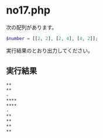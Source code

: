 # no17.php

次の配列があります。

```php
$number = [[2, 2], [2, 4], [4, 2]];
```

実行結果のとおり出力してください。

## 実行結果

```
**
**
-
****
****
-
**
**
**
**
```


